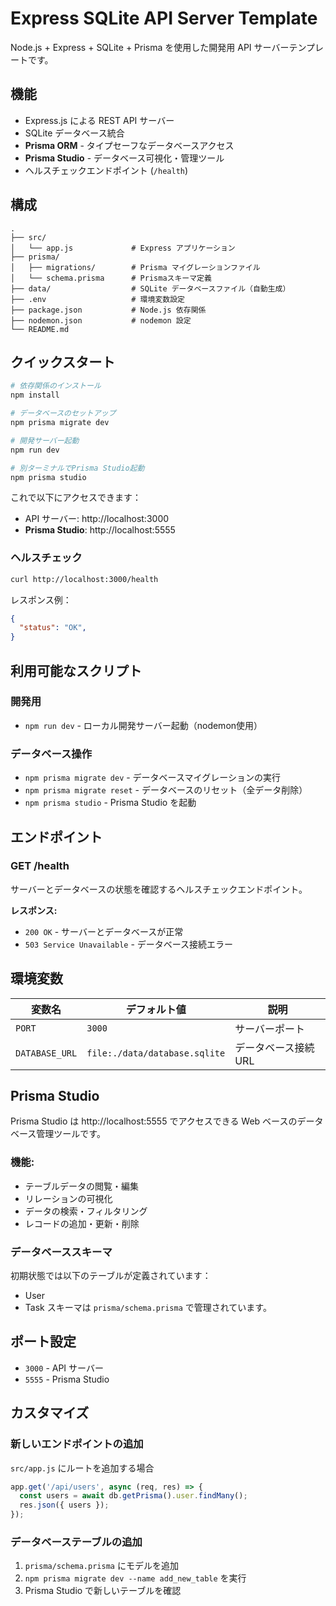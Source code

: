 # Express SQLite API Server Template

Node.js + Express + SQLite + Prisma を使用した開発用 API サーバーテンプレートです。

## 機能

- Express.js による REST API サーバー
- SQLite データベース統合
- **Prisma ORM** - タイプセーフなデータベースアクセス
- **Prisma Studio** - データベース可視化・管理ツール
- ヘルスチェックエンドポイント (`/health`)

## 構成

```
.
├── src/
│   └── app.js             # Express アプリケーション
├── prisma/
│   ├── migrations/        # Prisma マイグレーションファイル
│   └── schema.prisma      # Prismaスキーマ定義
├── data/                  # SQLite データベースファイル（自動生成）
├── .env                   # 環境変数設定
├── package.json           # Node.js 依存関係
├── nodemon.json           # nodemon 設定
└── README.md
```

## クイックスタート

```bash
# 依存関係のインストール
npm install

# データベースのセットアップ
npm prisma migrate dev

# 開発サーバー起動
npm run dev

# 別ターミナルでPrisma Studio起動
npm prisma studio
```

これで以下にアクセスできます：
- API サーバー: http://localhost:3000
- **Prisma Studio**: http://localhost:5555

### ヘルスチェック

```bash
curl http://localhost:3000/health
```

レスポンス例：
```json
{
  "status": "OK",
}
```

## 利用可能なスクリプト

### 開発用
- `npm run dev` - ローカル開発サーバー起動（nodemon使用）

### データベース操作
- `npm prisma migrate dev` - データベースマイグレーションの実行
- `npm prisma migrate reset` - データベースのリセット（全データ削除）
- `npm prisma studio` - Prisma Studio を起動

## エンドポイント

### GET /health

サーバーとデータベースの状態を確認するヘルスチェックエンドポイント。

**レスポンス:**
- `200 OK` - サーバーとデータベースが正常
- `503 Service Unavailable` - データベース接続エラー

## 環境変数
| 変数名 | デフォルト値 | 説明 |
|--------|-------------|------|
| `PORT` | `3000` | サーバーポート |
| `DATABASE_URL` | `file:./data/database.sqlite` | データベース接続URL |

## Prisma Studio
Prisma Studio は http://localhost:5555 でアクセスできる Web ベースのデータベース管理ツールです。

### 機能:
- テーブルデータの閲覧・編集
- リレーションの可視化
- データの検索・フィルタリング
- レコードの追加・更新・削除

### データベーススキーマ
初期状態では以下のテーブルが定義されています：
- User
- Task
スキーマは `prisma/schema.prisma` で管理されています。

## ポート設定
- `3000` - API サーバー
- `5555` - Prisma Studio

## カスタマイズ
### 新しいエンドポイントの追加
`src/app.js` にルートを追加する場合
```javascript
app.get('/api/users', async (req, res) => {
  const users = await db.getPrisma().user.findMany();
  res.json({ users });
});
```

### データベーステーブルの追加
1. `prisma/schema.prisma` にモデルを追加
2. `npm prisma migrate dev --name add_new_table` を実行
3. Prisma Studio で新しいテーブルを確認
